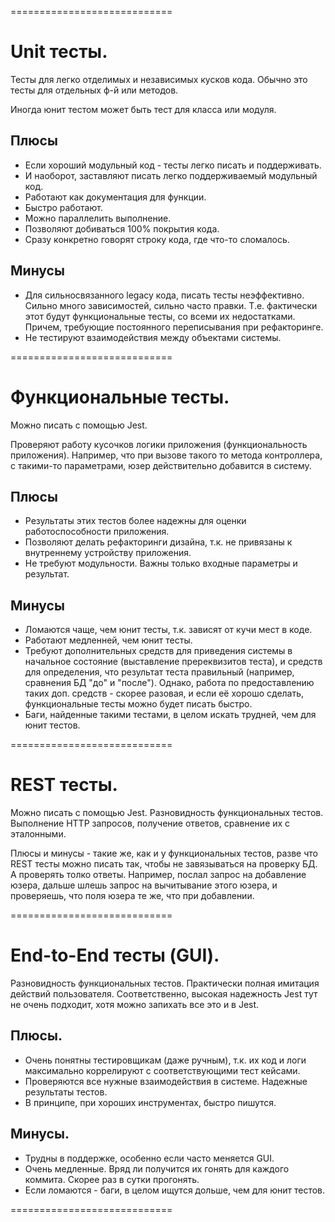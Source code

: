 ============================

# Unit тесты.

Тесты для легко отделимых и независимых кусков кода.
Обычно это тесты для отдельных ф-й или методов.

Иногда юнит тестом может быть тест для класса или модуля.

## Плюсы

* Если хороший модульный код - тесты легко писать и поддерживать.
* И наоборот, заставляют писать легко поддерживаемый модульный код.
* Работают как документация для функции.
* Быстро работают.
* Можно параллелить выполнение.
* Позволяют добиваться 100% покрытия кода.
* Сразу конкретно говорят строку кода, где что-то сломалось.

## Минусы

* Для сильносвязанного legacy кода, писать тесты неэффективно. Сильно много зависимостей, сильно часто правки.
Т.е. фактически этот будут функциональные тесты, со всеми их недостатками. Причем, требующие постоянного переписывания при рефакторинге.
* Не тестируют взаимодействия между объектами системы.

============================

# Функциональные тесты.

Можно писать с помощью Jest.

Проверяют работу кусочков логики приложения (функциональность приложения).
Например, что при вызове такого то метода контроллера, с такими-то параметрами, юзер действительно добавится в систему.

## Плюсы

* Результаты этих тестов более надежны для оценки работоспособности приложения.
* Позволяют делать рефакторинги дизайна, т.к. не привязаны к внутреннему устройству приложения.
* Не требуют модульности. Важны только входные параметры и результат.

## Минусы

* Ломаются чаще, чем юнит тесты, т.к. зависят от кучи мест в коде.
* Работают медленней, чем юнит тесты.
* Требуют дополнительных средств для приведения системы в начальное состояние (выставление пререквизитов теста),
и средств для определения, что результат теста правильный (например, сравнения БД "до" и "после"). Однако, 
работа по предоставлению таких доп. средств - скорее разовая, и если её хорошо сделать, функциональные тесты можно будет писать быстро.
* Баги, найденные такими тестами, в целом искать трудней, чем для юнит тестов.

============================

# REST тесты.

Можно писать с помощью Jest.
Разновидность функциональных тестов.
Выполнение HTTP запросов, получение ответов, сравнение их с эталонными.

Плюсы и минусы - такие же, как и у функциональных тестов, разве что REST тесты можно писать так, чтобы не завязываться на проверку БД. А проверять толко ответы. Например, послал запрос на добавление юзера, дальше шлешь запрос на вычитывание этого юзера, и проверяешь, что поля юзера те же, что при добавлении.

============================

# End-to-End тесты (GUI).

Разновидность функциональных тестов. Практически полная имитация действий пользователя. Соответственно, высокая надежность
Jest тут не очень подходит, хотя можно запихать все это и в Jest.

## Плюсы.

* Очень понятны тестировщикам (даже ручным), т.к. их код и логи максимально коррелируют с соответствующими тест кейсами.
* Проверяются все нужные взаимодействия в системе. Надежные результаты тестов.
* В принципе, при хороших инструментах, быстро пишутся.

## Минусы.

* Трудны в поддержке, особенно если часто меняется GUI.
* Очень медленные. Вряд ли получится их гонять для каждого коммита. Скорее раз в сутки прогонять.
* Если ломаются - баги, в целом ищутся дольше, чем для юнит тестов.

============================